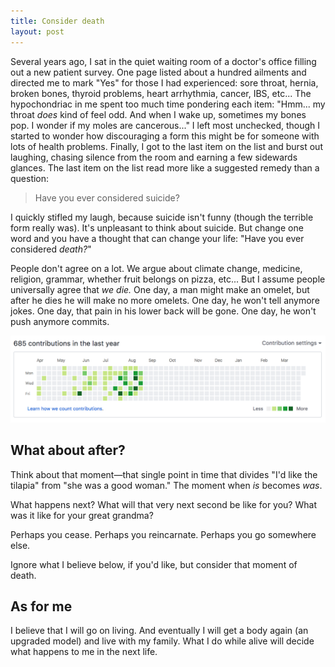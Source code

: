 ```yaml
---
title: Consider death
layout: post
---
```



Several years ago, I sat in the quiet waiting room of a doctor's office filling out a new patient survey.  One page listed about a hundred ailments and directed me to mark "Yes" for those I had experienced: sore throat, hernia, broken bones, thyroid problems, heart arrhythmia, cancer, IBS, etc...  The hypochondriac in me spent too much time pondering each item:  "Hmm... my throat *does* kind of feel odd.  And when I wake up, sometimes my bones pop.  I wonder if my moles are cancerous..."  I left most unchecked, though I started to wonder how discouraging a form this might be for someone with lots of health problems.  Finally, I got to the last item on the list and burst out laughing, chasing silence from the room and earning a few sidewards glances.  The last item on the list read more like a suggested remedy than a question:

> Have you ever considered suicide?

I quickly stifled my laugh, because suicide isn't funny (though the terrible form really was).  It's unpleasant to think about suicide.  But change one word and you have a thought that can change your life: "Have you ever considered *death?*"

People don't agree on a lot.  We argue about climate change, medicine, religion, grammar, whether fruit belongs on pizza, etc...  But I assume people universally agree that *we die.*  One day, a man might make an omelet, but after he dies he will make no more omelets.  One day, he won't tell anymore jokes.  One day, that pain in his lower back will be gone.  One day, he won't push anymore commits.

![Last Commit](/images/death/commit.png)

## What about after?

Think about that moment&mdash;that single point in time that divides "I'd like the tilapia" from "she was a good woman."  The moment when *is* becomes *was*.

What happens next?  What will that very next second be like for you?  What was it like for your great grandma?

Perhaps you cease.  Perhaps you reincarnate.  Perhaps you go somewhere else.

Ignore what I believe below, if you'd like, but consider that moment of death.


## As for me

I believe that I will go on living.  And eventually I will get a body again (an upgraded model) and live with my family.  What I do while alive will decide what happens to me in the next life.

